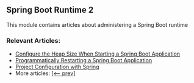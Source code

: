 ## Spring Boot Runtime 2

This module contains articles about administering a Spring Boot runtime

### Relevant Articles:									
 - [Configure the Heap Size When Starting a Spring Boot Application](https://www.baeldung.com/spring-boot-heap-size)
 - [Programmatically Restarting a Spring Boot Application](https://www.baeldung.com/java-restart-spring-boot-app)
 - [Project Configuration with Spring](https://www.baeldung.com/project-configuration-with-spring)
 - More articles: [[<-- prev]](../spring-boot-runtime)
